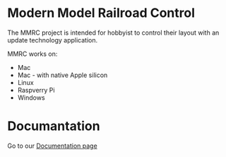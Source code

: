 # Modern Model Railroad Control

The MMRC project is intended for hobbyist to control their layout with an update technology application. 

MMRC works on:

- Mac
- Mac - with native Apple silicon
- Linux
- Raspverry Pi
- Windows

# Documantation

Go to our [Documentation page](https://mmrc.app)